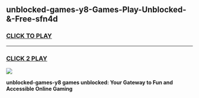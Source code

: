 
## unblocked-games-y8-Games-Play-Unblocked-&-Free-sfn4d
<h3>
<a href="https://premium76.site?title=unblocked-games-y8&ref=24A">CLICK TO PLAY</a></h3>
<hr>

<h3>
<a href="https://premium76.site?title=unblocked-games-y8&ref=24A">CLICK 2 PLAY</a>
  
</h3>

<a href="https://premium76.site?title=unblocked-games-y8&ref=24A"><img src="https://clearcache.store/games.png"></a>


**unblocked-games-y8 games unblocked: Your Gateway to Fun and Accessible Online Gaming**
